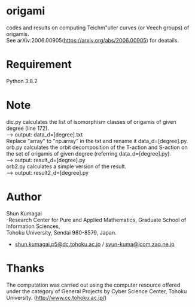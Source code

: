 # origami
codes and results on computing Teichm\"uller curves (or Veech groups) of origamis.  
See arXiv:2006.00905(https://arxiv.org/abs/2006.00905) for deatails.  

# Requirement
Python 3.8.2 
 
# Note
dic.py calculates the list of isomorphism classes of origamis of given degree (line 172).  
 --> output: data_d=[degree].txt  
Replace "array" to "np.array" in the txt and rename it data_d=[degree].py.  
orb.py calculates the orbit decomposition of the T-action and S-action on the set of origamis of given degree (referring data_d=[degree].py).  
 --> output: result_d=[degree].py  
orb2.py calculates a simple version of the result.  
 --> output: result2_d=[degree].py  

# Author
 Shun Kumagai  
 -Research Center for Pure and Applied Mathematics, 
  Graduate School of Information Sciences,  
  Tohoku University, Sendai 980-8579, Japan.  
 - shun.kumagai.p5@dc.tohoku.ac.jp / syun-kuma@jcom.zaq.ne.jp


# Thanks
 The computation was carried out using the computer resource offered under the category of General Projects by Cyber Science Center, Tohoku University. (http://www.cc.tohoku.ac.jp/)
